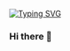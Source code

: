 [![Typing SVG](https://readme-typing-svg.demolab.com/?lines=Hello+I+am+Sarthak+!;I+am+a+Software+Developer)](https://git.io/typing-svg)
### Hi there 👋

<!--
**sarthakK31/sarthakK31** is a ✨ _special_ ✨ repository because its `README.md` (this file) appears on your GitHub profile.

Here are some ideas to get you started:

- 🔭 I’m currently working on ...
- 🌱 I’m currently learning ...
- 👯 I’m looking to collaborate on ...
- 🤔 I’m looking for help with ...
- 💬 Ask me about ...
- 📫 How to reach me: ...
- 😄 Pronouns: ...
- ⚡ Fun fact: ...
-->
